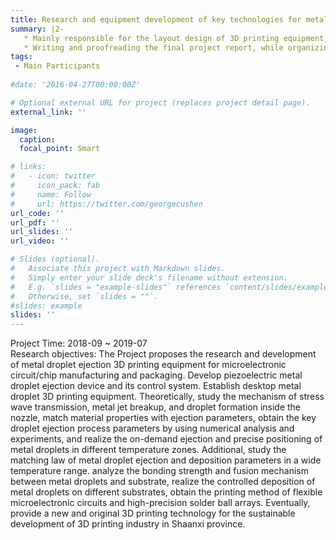 ```yaml
---
title: Research and equipment development of key technologies for metal droplet-based 3D printing (Shaanxi Province Key Research and Development Project)
summary: |2-
   * Mainly responsible for the layout design of 3D printing equipment, 3D and 2D drawings, material purchase, and equipment construction, while in-depth participation in experimental research during the project research.
   * Writing and proofreading the final project report, while organizing and writing financial audit materials for the project' ending.
tags:
 - Main Participants
  
#date: '2016-04-27T00:00:00Z'

# Optional external URL for project (replaces project detail page).
external_link: ''

image:
  caption: 
  focal_point: Smart

# links:
#   - icon: twitter
#     icon_pack: fab
#     name: Follow
#     url: https://twitter.com/georgecushen
url_code: ''
url_pdf: ''
url_slides: ''
url_video: ''

# Slides (optional).
#   Associate this project with Markdown slides.
#   Simply enter your slide deck's filename without extension.
#   E.g. `slides = "example-slides"` references `content/slides/example-slides.md`.
#   Otherwise, set `slides = ""`.
#slides: example
slides: ''
---
```

Project Time: 2018-09 ~ 2019-07\
Research objectives: The Project proposes the research and development of metal droplet ejection 3D printing equipment for microelectronic circuit/chip manufacturing and packaging. Develop piezoelectric metal droplet ejection device and its control system. Establish desktop metal droplet 3D printing equipment. Theoretically, study the mechanism of stress wave transmission, metal jet breakup, and droplet formation inside the nozzle, match material properties with ejection parameters, obtain the key droplet ejection process parameters by using numerical analysis and experiments, and realize the on-demand ejection and precise positioning of metal droplets in different temperature zones. Additional, study the matching law of metal droplet ejection and deposition parameters in a wide temperature range. analyze the bonding strength and fusion mechanism between metal droplets and substrate, realize the controlled deposition of metal droplets on different substrates, obtain the printing method of flexible microelectronic circuits and high-precision solder ball arrays. Eventually, provide a new and original 3D printing technology for the sustainable development of 3D printing industry in Shaanxi province.
